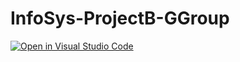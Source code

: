 # InfoSys-ProjectB-GGroup

[![Open in Visual Studio Code](https://open.vscode.dev/badges/open-in-vscode.svg)](https://open.vscode.dev/c2p31047/infosys-projectb-ggroup.git)
